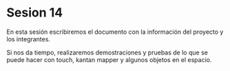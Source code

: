 # Sesion 14

En esta sesión escribiremos el documento con la información del proyecto y los integrantes. 

Si nos da tiempo, realizaremos demostraciones y pruebas de lo que se puede hacer con touch, kantan mapper y algunos objetos en el espacio. 